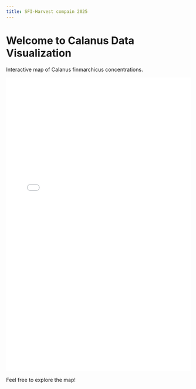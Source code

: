 ```yaml
---
title: SFI-Harvest compain 2025
---
```


# Welcome to  Calanus Data Visualization

Interactive map of Calanus finmarchicus concentrations.

<iframe src="calanus_plot.html" width="100%" height="800px" style="border:none;"></iframe>

Feel free to explore the map!
